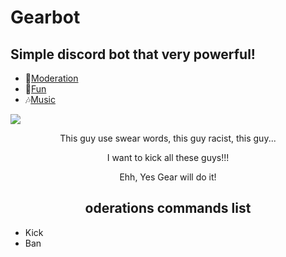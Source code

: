 # Gearbot
<h2>Simple discord bot that very powerful!</h2>
<ul>
	<li>🔨<a href='https://discord.js.org/#/docs/main/stable/examples/moderation'>Moderation</a></li>
	<li>🎈<a href='https://github.com/Ayumi-Kaito/GearBot'>Fun</a></li>
	<li>🎶<a href='https://github.com/iCrawl/discord-music-bot'>Music</a></li>
</ul>

<img src="https://see.fontimg.com/api/renderfont4/DOJ71/eyJyIjoiZnMiLCJoIjo1OSwidyI6MTI1MCwiZnMiOjQ3LCJmZ2MiOiIjMDAwMDAwIiwiYmdjIjoiI0ZGRkZGRiIsInQiOjF9/TU9ERVJFQVRJT05TIE5FVyBDT01JTkc/juniorprince-regular.png">

<p align = 'center'>This guy use swear words, this guy racist, this guy...</p>

<p align = 'center'>I want to kick all these guys!!!</p>

<p align = 'center'>Ehh, Yes Gear will do it!</p>

<div align = 'center'>
	<h2>oderations commands list</h2>
	</div>
<ul>
	<li>Kick</li>
	<li>Ban</li>
</ul>

